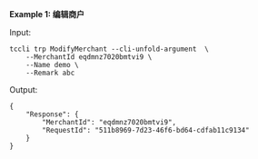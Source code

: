 **Example 1: 编辑商户**



Input: 

```
tccli trp ModifyMerchant --cli-unfold-argument  \
    --MerchantId eqdmnz7020bmtvi9 \
    --Name demo \
    --Remark abc
```

Output: 
```
{
    "Response": {
        "MerchantId": "eqdmnz7020bmtvi9",
        "RequestId": "511b8969-7d23-46f6-bd64-cdfab11c9134"
    }
}
```

